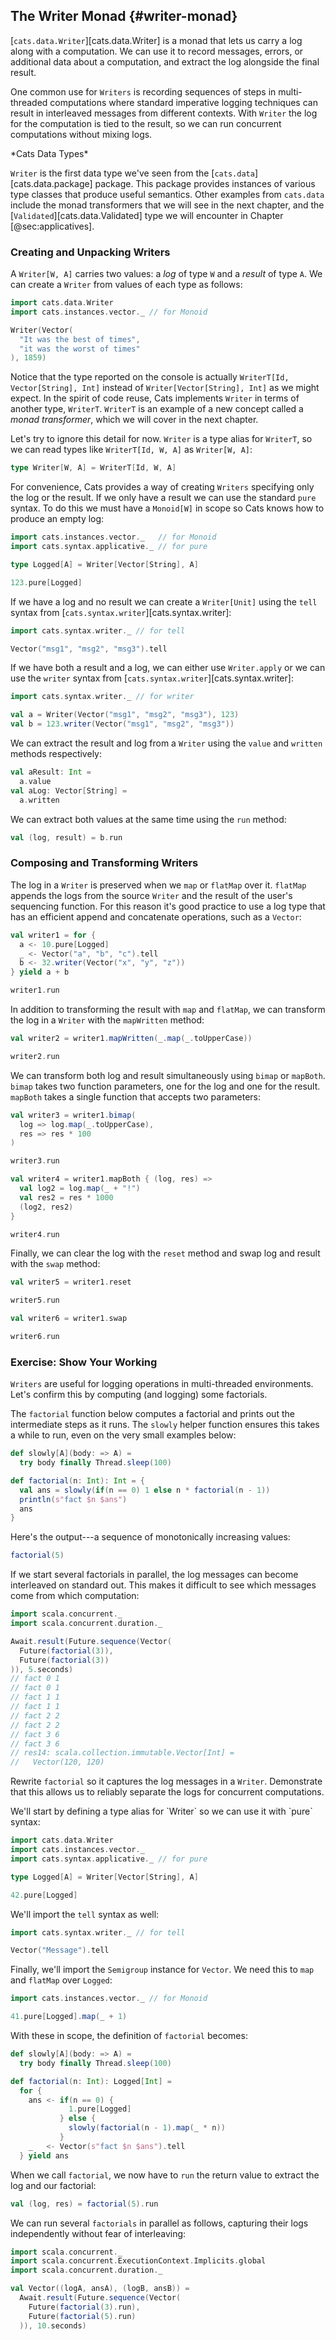 ## The Writer Monad {#writer-monad}

[`cats.data.Writer`][cats.data.Writer]
is a monad that lets us carry a log along with a computation.
We can use it to record messages, errors,
or additional data about a computation,
and extract the log alongside the final result.

One common use for `Writers` is
recording sequences of steps in multi-threaded computations
where standard imperative logging techniques
can result in interleaved messages from different contexts.
With `Writer` the log for the computation is tied to the result,
so we can run concurrent computations without mixing logs.

<div class="callout callout-info">
*Cats Data Types*

`Writer` is the first data type we've seen
from the [`cats.data`][cats.data.package] package.
This package provides instances of various type classes
that produce useful semantics.
Other examples from `cats.data` include
the monad transformers that we will see in the next chapter,
and the [`Validated`][cats.data.Validated] type
we will encounter in Chapter [@sec:applicatives].
</div>

### Creating and Unpacking Writers

A `Writer[W, A]` carries two values:
a *log* of type `W` and a *result* of type `A`.
We can create a `Writer` from values of each type as follows:

```scala mdoc:silent
import cats.data.Writer
import cats.instances.vector._ // for Monoid
```

```scala mdoc
Writer(Vector(
  "It was the best of times",
  "it was the worst of times"
), 1859)
```

Notice that the type reported on the console
is actually `WriterT[Id, Vector[String], Int]`
instead of `Writer[Vector[String], Int]` as we might expect.
In the spirit of code reuse,
Cats implements `Writer` in terms of another type, `WriterT`.
`WriterT` is an example of a new concept called a *monad transformer*,
which we will cover in the next chapter.

Let's try to ignore this detail for now.
`Writer` is a type alias for `WriterT`,
so we can read types like `WriterT[Id, W, A]` as `Writer[W, A]`:

```scala
type Writer[W, A] = WriterT[Id, W, A]
```

For convenience, Cats provides a way of creating `Writers`
specifying only the log or the result.
If we only have a result we can use the standard `pure` syntax.
To do this we must have a `Monoid[W]` in scope
so Cats knows how to produce an empty log:

```scala mdoc:silent
import cats.instances.vector._   // for Monoid
import cats.syntax.applicative._ // for pure

type Logged[A] = Writer[Vector[String], A]
```

```scala mdoc
123.pure[Logged]
```

If we have a log and no result
we can create a `Writer[Unit]` using the `tell` syntax
from [`cats.syntax.writer`][cats.syntax.writer]:

```scala mdoc:silent
import cats.syntax.writer._ // for tell
```

```scala mdoc
Vector("msg1", "msg2", "msg3").tell
```

If we have both a result and a log,
we can either use `Writer.apply`
or we can use the `writer` syntax
from [`cats.syntax.writer`][cats.syntax.writer]:

```scala mdoc:silent
import cats.syntax.writer._ // for writer
```

```scala mdoc
val a = Writer(Vector("msg1", "msg2", "msg3"), 123)
val b = 123.writer(Vector("msg1", "msg2", "msg3"))
```

We can extract the result and log from a `Writer`
using the `value` and `written` methods respectively:

```scala mdoc
val aResult: Int =
  a.value
val aLog: Vector[String] =
  a.written
```

We can extract both values at the same time using the `run` method:

```scala mdoc
val (log, result) = b.run
```

### Composing and Transforming Writers

The log in a `Writer` is preserved when we `map` or `flatMap` over it.
`flatMap` appends the logs from the source `Writer`
and the result of the user's sequencing function.
For this reason it's good practice to use a log type
that has an efficient append and concatenate operations,
such as a `Vector`:

```scala mdoc
val writer1 = for {
  a <- 10.pure[Logged]
  _ <- Vector("a", "b", "c").tell
  b <- 32.writer(Vector("x", "y", "z"))
} yield a + b

writer1.run
```

In addition to transforming the result with `map` and `flatMap`,
we can transform the log in a `Writer` with the `mapWritten` method:

```scala mdoc
val writer2 = writer1.mapWritten(_.map(_.toUpperCase))

writer2.run
```

We can transform both log and result simultaneously using `bimap` or `mapBoth`.
`bimap` takes two function parameters, one for the log and one for the result.
`mapBoth` takes a single function that accepts two parameters:

```scala mdoc
val writer3 = writer1.bimap(
  log => log.map(_.toUpperCase),
  res => res * 100
)

writer3.run

val writer4 = writer1.mapBoth { (log, res) =>
  val log2 = log.map(_ + "!")
  val res2 = res * 1000
  (log2, res2)
}

writer4.run
```

Finally, we can clear the log with the `reset` method
and swap log and result with the `swap` method:

```scala mdoc
val writer5 = writer1.reset

writer5.run

val writer6 = writer1.swap

writer6.run
```

### Exercise: Show Your Working

`Writers` are useful for logging operations in multi-threaded environments.
Let's confirm this by computing (and logging) some factorials.

The `factorial` function below computes a factorial
and prints out the intermediate steps as it runs.
The `slowly` helper function ensures this takes a while to run,
even on the very small examples below:

```scala mdoc:silent
def slowly[A](body: => A) =
  try body finally Thread.sleep(100)

def factorial(n: Int): Int = {
  val ans = slowly(if(n == 0) 1 else n * factorial(n - 1))
  println(s"fact $n $ans")
  ans
}
```

Here's the output---a sequence of monotonically increasing values:

```scala mdoc
factorial(5)
```

If we start several factorials in parallel,
the log messages can become interleaved on standard out.
This makes it difficult to see
which messages come from which computation:

```scala
import scala.concurrent._
import scala.concurrent.duration._

Await.result(Future.sequence(Vector(
  Future(factorial(3)),
  Future(factorial(3))
)), 5.seconds)
// fact 0 1
// fact 0 1
// fact 1 1
// fact 1 1
// fact 2 2
// fact 2 2
// fact 3 6
// fact 3 6
// res14: scala.collection.immutable.Vector[Int] =
//   Vector(120, 120)
```

<!--
HACK: tut isn't capturing stdout from the threads above,
so i gone done hacked it.
-->

Rewrite `factorial` so it captures
the log messages in a `Writer`.
Demonstrate that this allows us to
reliably separate the logs
for concurrent computations.

<div class="solution">
We'll start by defining a type alias for `Writer`
so we can use it with `pure` syntax:

```scala mdoc:silent:reset-object
import cats.data.Writer
import cats.instances.vector._
import cats.syntax.applicative._ // for pure

type Logged[A] = Writer[Vector[String], A]
```

```scala mdoc
42.pure[Logged]
```

We'll import the `tell` syntax as well:

```scala mdoc:silent
import cats.syntax.writer._ // for tell
```

```scala mdoc
Vector("Message").tell
```

Finally, we'll import
the `Semigroup` instance for `Vector`.
We need this to `map` and `flatMap` over `Logged`:

```scala mdoc:silent
import cats.instances.vector._ // for Monoid
```

```scala mdoc
41.pure[Logged].map(_ + 1)
```

With these in scope, the definition of `factorial` becomes:

```scala mdoc:invisible
def slowly[A](body: => A) =
  try body finally Thread.sleep(100)
```
```scala mdoc:silent
def factorial(n: Int): Logged[Int] =
  for {
    ans <- if(n == 0) {
             1.pure[Logged]
           } else {
             slowly(factorial(n - 1).map(_ * n))
           }
    _   <- Vector(s"fact $n $ans").tell
  } yield ans
```

When we call `factorial`,
we now have to `run` the return value
to extract the log and our factorial:

```scala mdoc
val (log, res) = factorial(5).run
```

We can run several `factorials` in parallel as follows,
capturing their logs independently
without fear of interleaving:

```scala mdoc:invisible
import scala.concurrent._
import scala.concurrent.ExecutionContext.Implicits.global
import scala.concurrent.duration._
```
```scala mdoc
val Vector((logA, ansA), (logB, ansB)) =
  Await.result(Future.sequence(Vector(
    Future(factorial(3).run),
    Future(factorial(5).run)
  )), 10.seconds)
```
</div>
